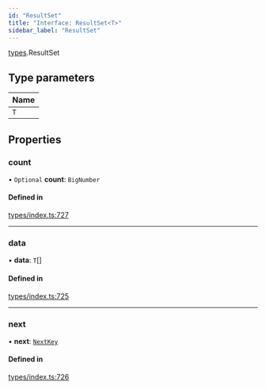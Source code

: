 ```yaml
---
id: "ResultSet"
title: "Interface: ResultSet<T>"
sidebar_label: "ResultSet"
---
```


[types](../../../modules/Types/Types.md).ResultSet

## Type parameters

| Name |
| :------ |
| `T` |

## Properties

### count

• `Optional` **count**: `BigNumber`

#### Defined in

[types/index.ts:727](https://github.com/PolymeshAssociation/polymesh-sdk/blob/5a778578/src/types/index.ts#L727)

___

### data

• **data**: `T`[]

#### Defined in

[types/index.ts:725](https://github.com/PolymeshAssociation/polymesh-sdk/blob/5a778578/src/types/index.ts#L725)

___

### next

• **next**: [`NextKey`](../../../modules/Types/Types.md#nextkey)

#### Defined in

[types/index.ts:726](https://github.com/PolymeshAssociation/polymesh-sdk/blob/5a778578/src/types/index.ts#L726)
